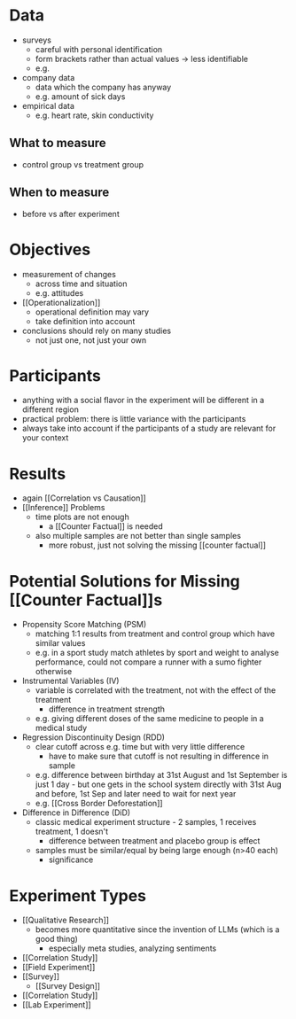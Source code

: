 # Data
- surveys
	- careful with personal identification
	- form brackets rather than actual values -> less identifiable
	- e.g. 
- company data
	- data which the company has anyway
	- e.g. amount of sick days
- empirical data
	- e.g. heart rate, skin conductivity
	
## What to measure
- control group vs treatment group

## When to measure
- before vs after experiment

# Objectives
- measurement of changes
	- across time and situation
	- e.g. attitudes
- [[Operationalization]]
	- operational definition may vary
	- take definition into account
- conclusions should rely on many studies
	- not just one, not just your own

# Participants
- anything with a social flavor in the experiment will be different in a different region
- practical problem: there is little variance with the participants
- always take into account if the participants of a study are relevant for your context

# Results
- again [[Correlation vs Causation]]
- [[Inference]] Problems
	- time plots are not enough
		- a [[Counter Factual]] is needed
	- also multiple samples are not better than single samples
		- more robust, just not solving the missing [[counter factual]] 
		
# Potential Solutions for Missing [[Counter Factual]]s
- Propensity Score Matching (PSM)
	- matching 1:1 results from treatment and control group which have similar values
	- e.g. in a sport study match athletes by sport and weight to analyse performance, could not compare a runner with a sumo fighter otherwise
- Instrumental Variables (IV)
	- variable is correlated with the treatment, not with the effect of the treatment
		- difference in treatment strength
	- e.g. giving different doses of the same medicine to people in a medical study
- Regression Discontinuity Design (RDD)
	- clear cutoff across e.g. time but with very little difference
		- have to make sure that cutoff is not resulting in difference in sample
	- e.g. difference between birthday at 31st August and 1st September is just 1 day - but one gets in the school system directly with 31st Aug and before, 1st Sep and later need to wait for next year
	- e.g. [[Cross Border Deforestation]]
- Difference in Difference (DiD)
	- classic medical experiment structure - 2 samples, 1 receives treatment, 1 doesn't 
		- difference between treatment and placebo group is effect
	- samples must be similar/equal by being large enough (n>40 each)
		- significance

# Experiment Types
- [[Qualitative Research]]
	- becomes more quantitative since the invention of LLMs (which is a good thing)
		- especially meta studies, analyzing sentiments
- [[Correlation Study]]
- [[Field Experiment]]
- [[Survey]]
	- [[Survey Design]]
- [[Correlation Study]]
- [[Lab Experiment]]